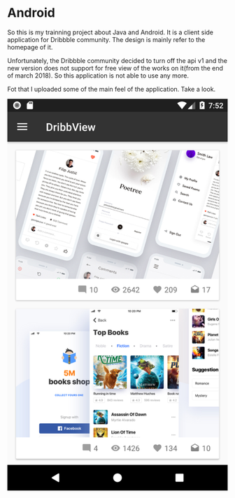 # Android
So this is my trainning project about Java and Android.
It is a client side application for Dribbble community.
The design is mainly refer to the homepage of it.

Unfortunately, the Dribbble community decided to turn off the api v1 and the new version does not support
for free view of the works on it(from the end of march 2018).
So this application is not able to use any more.

Fot that I uploaded some of the main feel of the application.
Take a look.


![alt tag](https://github.com/ZhangFreeman/Android/blob/master/images/main.png "Main Screen")

